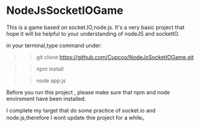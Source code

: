 # NodeJsSocketIOGame
This is a game based on  socket.IO,node.js. It's a very basic project that hope it will be helpful to your understanding of nodeJS and socketIO.

in your terminal,type command under:
>> git clone https://github.com/Cupcoo/NodeJsSocketIOGame.git

>> npm install

>> node app.js

Before you run this project , please make sure that npm and node enviroment have been installed.

I complete my target that do some practice of socket.io and node.js,therefore I wont update thie project for a while。
